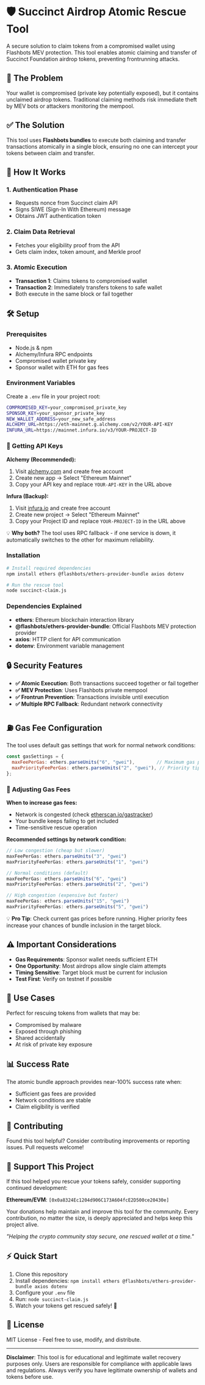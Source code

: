 # 🛡️ Succinct Airdrop Atomic Rescue Tool

A secure solution to claim tokens from a compromised wallet using Flashbots MEV protection. This tool enables atomic claiming and transfer of Succinct Foundation airdrop tokens, preventing frontrunning attacks.

## 🚨 The Problem

Your wallet is compromised (private key potentially exposed), but it contains unclaimed airdrop tokens. Traditional claiming methods risk immediate theft by MEV bots or attackers monitoring the mempool.

## ✅ The Solution

This tool uses **Flashbots bundles** to execute both claiming and transfer transactions atomically in a single block, ensuring no one can intercept your tokens between claim and transfer.

## 🔄 How It Works

### 1. Authentication Phase
- Requests nonce from Succinct claim API
- Signs SIWE (Sign-In With Ethereum) message
- Obtains JWT authentication token

### 2. Claim Data Retrieval
- Fetches your eligibility proof from the API
- Gets claim index, token amount, and Merkle proof

### 3. Atomic Execution
- **Transaction 1**: Claims tokens to compromised wallet
- **Transaction 2**: Immediately transfers tokens to safe wallet
- Both execute in the same block or fail together

## 🛠️ Setup

### Prerequisites
- Node.js & npm
- Alchemy/Infura RPC endpoints
- Compromised wallet private key
- Sponsor wallet with ETH for gas fees

### Environment Variables
Create a `.env` file in your project root:

```bash
COMPROMISED_KEY=your_compromised_private_key
SPONSOR_KEY=your_sponsor_private_key  
NEW_WALLET_ADDRESS=your_new_safe_address
ALCHEMY_URL=https://eth-mainnet.g.alchemy.com/v2/YOUR-API-KEY
INFURA_URL=https://mainnet.infura.io/v3/YOUR-PROJECT-ID
```

### 🔑 Getting API Keys

**Alchemy (Recommended):**
1. Visit [alchemy.com](https://alchemy.com) and create free account
2. Create new app → Select "Ethereum Mainnet"
3. Copy your API key and replace `YOUR-API-KEY` in the URL above

**Infura (Backup):**
1. Visit [infura.io](https://infura.io) and create free account  
2. Create new project → Select "Ethereum Mainnet"
3. Copy your Project ID and replace `YOUR-PROJECT-ID` in the URL above

💡 **Why both?** The tool uses RPC fallback - if one service is down, it automatically switches to the other for maximum reliability.

### Installation
```bash
# Install required dependencies
npm install ethers @flashbots/ethers-provider-bundle axios dotenv

# Run the rescue tool
node succinct-claim.js
```

### Dependencies Explained
- **ethers**: Ethereum blockchain interaction library
- **@flashbots/ethers-provider-bundle**: Official Flashbots MEV protection provider
- **axios**: HTTP client for API communication
- **dotenv**: Environment variable management

## 🔒 Security Features

- **✅ Atomic Execution**: Both transactions succeed together or fail together
- **✅ MEV Protection**: Uses Flashbots private mempool
- **✅ Frontrun Prevention**: Transactions invisible until execution
- **✅ Multiple RPC Fallback**: Redundant network connectivity

## ⛽ Gas Fee Configuration

The tool uses default gas settings that work for normal network conditions:

```javascript
const gasSettings = {
  maxFeePerGas: ethers.parseUnits("6", "gwei"),        // Maximum gas price
  maxPriorityFeePerGas: ethers.parseUnits("2", "gwei"), // Priority tip
};
```

### 🔧 Adjusting Gas Fees

**When to increase gas fees:**
- Network is congested (check [etherscan.io/gastracker](https://etherscan.io/gastracker))
- Your bundle keeps failing to get included
- Time-sensitive rescue operation

**Recommended settings by network condition:**
```javascript
// Low congestion (cheap but slower)
maxFeePerGas: ethers.parseUnits("3", "gwei")
maxPriorityFeePerGas: ethers.parseUnits("1", "gwei")

// Normal conditions (default)
maxFeePerGas: ethers.parseUnits("6", "gwei")
maxPriorityFeePerGas: ethers.parseUnits("2", "gwei")

// High congestion (expensive but faster)
maxFeePerGas: ethers.parseUnits("15", "gwei")
maxPriorityFeePerGas: ethers.parseUnits("5", "gwei")
```

💡 **Pro Tip**: Check current gas prices before running. Higher priority fees increase your chances of bundle inclusion in the target block.

## ⚠️ Important Considerations

- **Gas Requirements**: Sponsor wallet needs sufficient ETH
- **One Opportunity**: Most airdrops allow single claim attempts
- **Timing Sensitive**: Target block must be current for inclusion
- **Test First**: Verify on testnet if possible

## 🎯 Use Cases

Perfect for rescuing tokens from wallets that may be:
- Compromised by malware
- Exposed through phishing
- Shared accidentally
- At risk of private key exposure

## 📊 Success Rate

The atomic bundle approach provides near-100% success rate when:
- Sufficient gas fees are provided
- Network conditions are stable
- Claim eligibility is verified

## 🤝 Contributing

Found this tool helpful? Consider contributing improvements or reporting issues. Pull requests welcome!

## 💝 Support This Project

If this tool helped you rescue your tokens safely, consider supporting continued development:

**Ethereum/EVM**: `[0x0a8324Ec1204d906C173A604fcE2D500ce20430e]`

Your donations help maintain and improve this tool for the community. Every contribution, no matter the size, is deeply appreciated and helps keep this project alive.

*"Helping the crypto community stay secure, one rescued wallet at a time."*

## ⚡ Quick Start

1. Clone this repository
2. Install dependencies: `npm install ethers @flashbots/ethers-provider-bundle axios dotenv`
3. Configure your `.env` file
4. Run: `node succinct-claim.js`
5. Watch your tokens get rescued safely! 🎉

## 📜 License

MIT License - Feel free to use, modify, and distribute.

---

**Disclaimer**: This tool is for educational and legitimate wallet recovery purposes only. Users are responsible for compliance with applicable laws and regulations. Always verify you have legitimate ownership of wallets and tokens before use.

